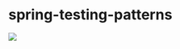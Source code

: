 # spring-testing-patterns
![](https://github.com/rjae-testing/spring-testing-patterns/workflows/Integration/badge.svg)
